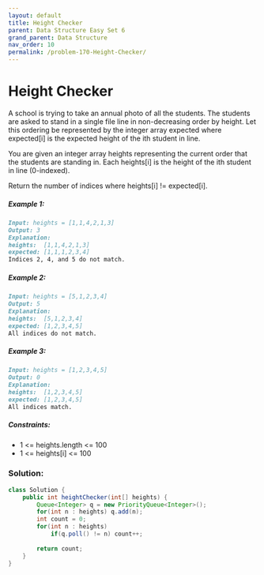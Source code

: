 ```yaml
---
layout: default
title: Height Checker
parent: Data Structure Easy Set 6
grand_parent: Data Structure
nav_order: 10
permalink: /problem-170-Height-Checker/
---
```

# Height Checker

A school is trying to take an annual photo of all the students. The students are asked to stand in a single file line in non-decreasing order by height. Let this ordering be represented by the integer array expected where expected[i] is the expected height of the ith student in line.

You are given an integer array heights representing the current order that the students are standing in. Each heights[i] is the height of the ith student in line (0-indexed).

Return the number of indices where heights[i] != expected[i].

##### Example 1:
```markdown
Input: heights = [1,1,4,2,1,3]
Output: 3
Explanation:
heights:  [1,1,4,2,1,3]
expected: [1,1,1,2,3,4]
Indices 2, 4, and 5 do not match.
```
##### Example 2:
```markdown
Input: heights = [5,1,2,3,4]
Output: 5
Explanation:
heights:  [5,1,2,3,4]
expected: [1,2,3,4,5]
All indices do not match.
```
##### Example 3:
```markdown
Input: heights = [1,2,3,4,5]
Output: 0
Explanation:
heights:  [1,2,3,4,5]
expected: [1,2,3,4,5]
All indices match.
```
##### Constraints:
* 1 <= heights.length <= 100
* 1 <= heights[i] <= 100

### Solution:
```java
class Solution {
    public int heightChecker(int[] heights) {
        Queue<Integer> q = new PriorityQueue<Integer>();
        for(int n : heights) q.add(n);
        int count = 0;
        for(int n : heights)
            if(q.poll() != n) count++;
        
        return count;
    }
}
```
